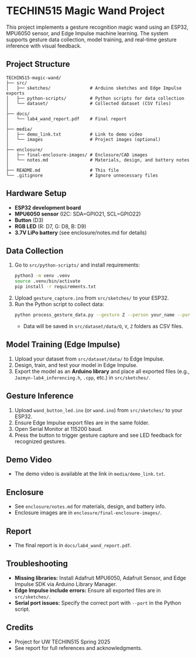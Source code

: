 # TECHIN515 Magic Wand Project

This project implements a gesture recognition magic wand using an ESP32, MPU6050 sensor, and Edge Impulse machine learning. The system supports gesture data collection, model training, and real-time gesture inference with visual feedback.

## Project Structure

```
TECHIN515-magic-wand/
├── src/
│   ├── sketches/               # Arduino sketches and Edge Impulse exports
│   ├── python-scripts/         # Python scripts for data collection
│   └── dataset/                # Collected dataset (CSV files)
│
├── docs/
│   └── lab4_wand_report.pdf    # Final report
│
├── media/
│   ├── demo_link.txt           # Link to demo video
│   └── images                  # Project images (optional)
│
├── enclosure/
│   ├── final-enclosure-images/ # Enclosure/CAD images
│   └── notes.md                # Materials, design, and battery notes
│
├── README.md                   # This file
└── .gitignore                  # Ignore unnecessary files
```

## Hardware Setup
- **ESP32 development board**
- **MPU6050 sensor** (I2C: SDA=GPIO21, SCL=GPIO22)
- **Button** (D3)
- **RGB LED** (R: D7, G: D8, B: D9)
- **3.7V LiPo battery** (see enclosure/notes.md for details)

## Data Collection
1. Go to `src/python-scripts/` and install requirements:
   ```bash
   python3 -m venv .venv
   source .venv/bin/activate
   pip install -r requirements.txt
   ```
2. Upload `gesture_capture.ino` from `src/sketches/` to your ESP32.
3. Run the Python script to collect data:
   ```bash
   python process_gesture_data.py --gesture Z --person your_name --port /dev/cu.usbmodemXXXX
   ```
   - Data will be saved in `src/dataset/data/O`, `V`, `Z` folders as CSV files.

## Model Training (Edge Impulse)
1. Upload your dataset from `src/dataset/data/` to Edge Impulse.
2. Design, train, and test your model in Edge Impulse.
3. Export the model as an **Arduino library** and place all exported files (e.g., `Jazmyn-lab4_inferencing.h`, `.cpp`, etc.) in `src/sketches/`.

## Gesture Inference
1. Upload `wand_button_led.ino` (or `wand.ino`) from `src/sketches/` to your ESP32.
2. Ensure Edge Impulse export files are in the same folder.
3. Open Serial Monitor at 115200 baud.
4. Press the button to trigger gesture capture and see LED feedback for recognized gestures.

## Demo Video
- The demo video is available at the link in `media/demo_link.txt`.

## Enclosure
- See `enclosure/notes.md` for materials, design, and battery info.
- Enclosure images are in `enclosure/final-enclosure-images/`.

## Report
- The final report is in `docs/lab4_wand_report.pdf`.

## Troubleshooting
- **Missing libraries:** Install Adafruit MPU6050, Adafruit Sensor, and Edge Impulse SDK via Arduino Library Manager.
- **Edge Impulse include errors:** Ensure all exported files are in `src/sketches/`.
- **Serial port issues:** Specify the correct port with `--port` in the Python script.

## Credits
- Project for UW TECHIN515 Spring 2025
- See report for full references and acknowledgments.
